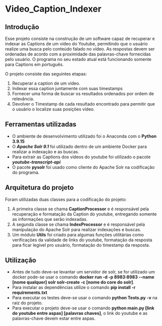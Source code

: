 # Video_Caption_Indexer
## Introdução
Esse projeto consiste na construção de um software capaz de recuperar e indexar as Captions de um vídeo do Youtube, permitindo que o usuário realize uma busca pelo conteúdo falado no vídeo. As respostas devem ser ordenadas de acordo com a proximidade das palavras-chave fornecidas pelo usuário. O programa no seu estado atual está funcionando somente para Captions em português.

O projeto consiste das seguintes etapas:
1. Recuperar a caption de um vídeo.
2. Indexar essa caption juntamente com suas timestamps
3. Fornecer uma forma de buscar os resultados ordenados por ordem de relevância.
4. Devolver o Timestamp de cada resultado encontrado para permitir que o usuário o localize suas posições vídeo.

## Ferramentas utilizadas
* O ambiente de desenvolvimento utilizado foi o Anaconda com o **Python 3.9.15**
* O ***Apache Solr 9.1*** foi utilizado dentro de um ambiente Docker para realizar a indexação e as buscas.
* Para extrair as Captions dos vídeos do youtube foi utilizado o pacote ***youtube-transcript-api***
* O pacote **pysolr** foi usado como cliente do Apache Solr na codificação do programa.
## Arquitetura do projeto
Foram utilizadas duas classes para a codificação do projeto:
1. A primeira classe se chama **CaptionProcessor** e é responsável pela recuperação e formatação da Caption do youtube, entregando somente as informações que serão indexadas.
2. A segunda classe se chama **IndexProcessor** e é responsável pela manipulação do Apache Solr para realizar indexações e buscas.
3. Um módulo **Utils** foi criado para algumas funções utilitárias como verificações da validade de links do youtube, formatação da resposta para ficar legível pro usuário, formatação do timestamp da resposta.

## Utilização
* Antes de tudo deve-se levantar um servidor de solr, se for utilizado um docker pode-se usar o comando **docker run -d -p 8983:8983 --name [nome qualquer] solr solr-create -c [nome do core do solr]**.
* Para instalar as dependências utilize o comando **pip install -r requirements.txt**
* Para executar os testes deve-se usar o comando **python Tests.py -v** na raiz do projeto.
* Para executar o projeto deve-se usar o comando **python main.py [link do youtube entre aspas] [palavras chaves]**, o link do youtube e as palavras-chave devem estar entre aspas.

